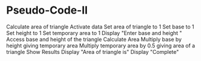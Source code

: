 # Pseudo-Code-II
Calculate area of triangle
Activate data
  Set area of triangle to 1
  Set base to 1
  Set height to 1
  Set temporary area to 1
  Display "Enter base and height "
  Access base and height of the triangle
Calculate Area
  Multiply base by height giving temporary area
  Multiply temporary area by 0.5 giving area of a triangle
Show Results
  Display "Area of triangle is" 
  Display "Complete"
